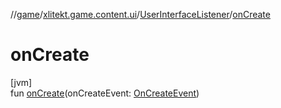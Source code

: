 //[game](../../../index.md)/[xlitekt.game.content.ui](../index.md)/[UserInterfaceListener](index.md)/[onCreate](on-create.md)

# onCreate

[jvm]\
fun [onCreate](on-create.md)(onCreateEvent: [OnCreateEvent](../index.md#-1244066565%2FClasslikes%2F440369633))
